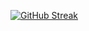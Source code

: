 [![GitHub Streak](http://github-readme-streak-stats.herokuapp.com?user=jonas-hirsch&theme=highcontrast)](https://git.io/streak-stats)
